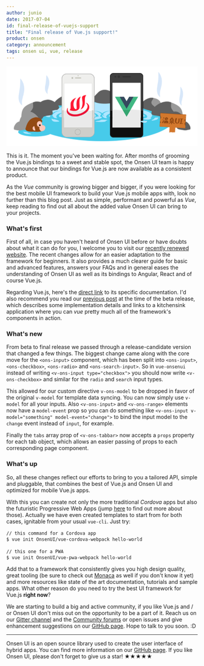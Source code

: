 ```yaml
---
author: junio
date: 2017-07-04
id: final-release-of-vuejs-support
title: "Final release of Vue.js support!"
product: onsen
category: announcement
tags: onsen ui, vue, release
---
```


![Onsen UI and Vue.js](/blog/content/images/2017/Mar/onsen-vue.png)

This is it. The moment you've been waiting for. After months of grooming the Vue.js bindings to a sweet and stable spot, the Onsen UI team is happy to announce that our bindings for Vue.js are now available as a consistent product.

As the *Vue* community is growing bigger and bigger, if you were looking for the best mobile UI framework to build your Vue.js mobile apps with, look no further than this blog post. Just as simple, performant and powerful as *Vue*, keep reading to find out all about the added value Onsen UI can bring to your projects.

<!-- more -->

### What's first

First of all, in case you haven't heard of Onsen UI before or have doubts about what it can do for you, I welcome you to visit our [recently renewed website](https://onsen.io/). The recent changes allow for an easier adaptation to the framework for beginners. It also provides a much clearer guide for basic and advanced features, answers your FAQs and in general eases the understanding of Onsen UI as well as its bindings to Angular, React and of course Vue.js.

Regarding Vue.js, here's the [direct link](https://onsen.io/v2/guide/vue/index.html#vue-js) to its specific documentation. I'd also recommend you read our [previous post](https://onsen.io/blog/vue-2-onseui-beta-release/) at the time of the beta release, which describes some implementation details and links to a kitchensink application where you can *vue* pretty much all of the framework's components in action.

### What's new

From beta to final release we passed through a release-candidate version that changed a few things. The biggest change came along with the core move for the `<ons-input>` component, which has been split into `<ons-input>`, `<ons-checkbox>`, `<ons-radio>` and `<ons-search-input>`. So in `vue-onsenui` instead of writing `<v-ons-input type="checkbox">` you should now write `<v-ons-checkbox>` and similar for the `radio` and `search` input types.

This allowed for our custom directive `v-ons-model` to be dropped in favor of the original `v-model` for template data syncing. You can now simply use `v-model` for all your inputs. Also `<v-ons-input>` and `<v-ons-range>` elements now have a `model-event` prop so you can do something like `<v-ons-input v-model="something" model-event="change">` to bind the input model to the `change` event instead of `input`, for example.

Finally the `tabs` array prop of `<v-ons-tabbar>` now accepts a `props` property for each tab object, which allows an easier passing of props to each corresponding page component.

### What's up

So, all these changes reflect our efforts to bring to you a tailored API, simple and pluggable, that combines the best of Vue.js and Onsen UI and optimized for mobile Vue.js apps.

With this you can create not only the more traditional *Cordova* apps but also the futuristic Progressive Web Apps (jump [here](https://developers.google.com/web/progressive-web-apps/) to find out more about those). Actually we have even created templates to start from for both cases, ignitable from your usual `vue-cli`. Just try:

```
// this command for a Cordova app
$ vue init OnsenUI/vue-cordova-webpack hello-world

// this one for a PWA
$ vue init OnsenUI/vue-pwa-webpack hello-world
```

Add that to a framework that consistently gives you high design quality, great tooling (be sure to check out [Monaca](https://monaca.io/) as well if you don't know it yet) and more resources like state of the art documentation, tutorials and sample apps. What other reason do you need to try the best UI framework for Vue.js **right now**?


We are starting to build a big and active community, if you like Vue.js and / or Onsen UI don't miss out on the opportunity to be a part of it. Reach us on our [Gitter channel](https://gitter.im/OnsenUI/OnsenUI) and the [Community forums](https://community.onsen.io/) or open issues and give enhancement suggestions on our [GitHub page](https://github.com/OnsenUI/OnsenUI). Hope to talk to you soon. :D


---

Onsen UI is an open source library used to create the user interface of hybrid apps. You can find more information on our [GitHub page](https://github.com/OnsenUI/OnsenUI). If you like Onsen UI, please don't forget to give us a star! ★★★★★
